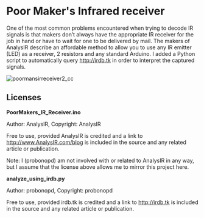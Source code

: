 Poor Maker's Infrared receiver
==============================

One of the most common problems encountered when trying to decode IR signals is that makers don’t always have the appropriate IR receiver for the job in hand or have to wait for one to be delivered by mail. The makers of AnalysIR describe an affordable method to allow you to use any IR emitter (LED) as a receiver, 2 resistors and any standard Arduino. I added a Python script to automatically query http://irdb.tk in order to interpret the captured signals.

![poormansirreceiver2_cc](https://cloud.githubusercontent.com/assets/2480569/3489938/520688d4-0550-11e4-90f3-e67f98acfce9.png)

Licenses
--------

**PoorMakers_IR_Receiver.ino**

Author: AnalysIR, Copyright: AnalysIR

Free to use, provided AnalysIR is credited and a link to http://www.AnalysIR.com/blog is included in the source and any related article or publication.

Note: I (probonopd) am not involved with or related to AnalysIR in any way, but I assume that the license above allows me to mirror this project here.

**analyze_using_irdb.py**

Author: probonopd, Copyright: probonopd

Free to use, provided irdb.tk is credited and a link to http://irdb.tk is included in the source and any related article or publication.
